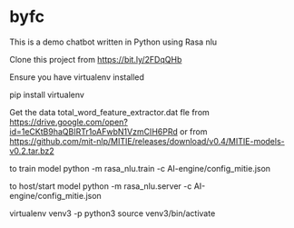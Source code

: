 # byfc
This is a demo chatbot written in Python using Rasa nlu

Clone this project from https://bit.ly/2FDqQHb

Ensure you have virtualenv installed

pip install virtualenv

Get the data total_word_feature_extractor.dat fle from https://drive.google.com/open?id=1eCKtB9haQBIRTr1oAFwbN1VzmCIH6PRd
or from https://github.com/mit-nlp/MITIE/releases/download/v0.4/MITIE-models-v0.2.tar.bz2

to train model
python -m rasa_nlu.train -c AI-engine/config_mitie.json

to host/start model
python -m rasa_nlu.server -c AI-engine/config_mitie.json

virtualenv venv3 -p python3
source venv3/bin/activate
